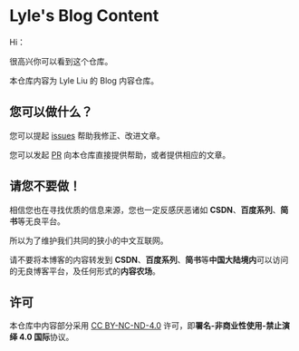 # Lyle's Blog Content

Hi：

很高兴你可以看到这个仓库。

本仓库内容为 Lyle Liu 的 Blog 内容仓库。

## 您可以做什么？
您可以提起 [issues](https://github.com/cgglyle/blog-content/issues) 帮助我修正、改进文章。

您可以发起 [PR](https://github.com/cgglyle/blog-content/pulls) 向本仓库直接提供帮助，或者提供相应的文章。

## 请您不要做！

相信您也在寻找优质的信息来源，您也一定反感厌恶诸如 **CSDN**、**百度系列**、**简书**等无良平台。

所以为了维护我们共同的狭小的中文互联网。

请不要将本博客的内容转发到 **CSDN**、**百度系列**、**简书**等**中国大陆境内**可以访问的无良博客平台，及任何形式的**内容农场**。

## 许可
本仓库中内容部分采用 [CC BY-NC-ND-4.0](https://creativecommons.org/licenses/by-nc-nd/4.0/) 许可，即**署名-非商业性使用-禁止演绎 4.0 国际**协议。
